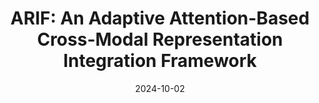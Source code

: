 ---
title: "ARIF: An Adaptive Attention-Based Cross-Modal Representation Integration Framework"
collection: publications
category: twenty_four
date: 2024-10-02
venue: 'ICANN 2024'
# slidesurl: # None
paperurl: 'https://link.springer.com/chapter/10.1007/978-3-031-72347-6_1'
citation: 'Liu, Chengzhi, Zihong Luo, Yifei Bi, Zile Huang, <strong>Dong Shu</strong>, Jiheng Hou, Hongchen Wang, and Kaiyu Liang. "ARIF: An Adaptive Attention-Based Cross-Modal Representation Integration Framework." In International Conference on Artificial Neural Networks, pp. 3-18. Cham: Springer Nature Switzerland, 2024.'
---